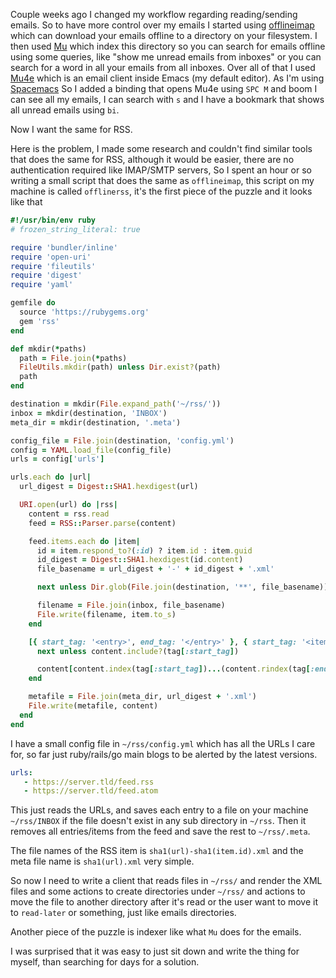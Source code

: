Couple weeks ago I changed my workflow regarding reading/sending emails. So to
have more control over my emails I started using
[offlineimap](http://www.offlineimap.org/) which can download your emails
offline to a directory on your filesystem. I then used
[Mu](https://www.djcbsoftware.nl/code/mu/) which index this directory so you can
search for emails offline using some queries, like "show me unread emails from
inboxes" or you can search for a word in all your emails from all inboxes. Over
all of that I used [Mu4e](https://www.djcbsoftware.nl/code/mu/mu4e.html) which
is an email client inside Emacs (my default editor). As I'm using
[Spacemacs](https://www.spacemacs.org/) So I added a binding that opens Mu4e
using `SPC M` and boom I can see all my emails, I can search with `s` and I have
a bookmark that shows all unread emails using `bi`.

Now I want the same for RSS.

Here is the problem, I made some research and couldn't find similar tools that
does the same for RSS, although it would be easier, there are no authentication
required like IMAP/SMTP servers, So I spent an hour or so writing a small script
that does the same as `offlineimap`, this script on my machine is called
`offlinerss`, it's the first piece of the puzzle and it looks like that

```ruby
#!/usr/bin/env ruby
# frozen_string_literal: true

require 'bundler/inline'
require 'open-uri'
require 'fileutils'
require 'digest'
require 'yaml'

gemfile do
  source 'https://rubygems.org'
  gem 'rss'
end

def mkdir(*paths)
  path = File.join(*paths)
  FileUtils.mkdir(path) unless Dir.exist?(path)
  path
end

destination = mkdir(File.expand_path('~/rss/'))
inbox = mkdir(destination, 'INBOX')
meta_dir = mkdir(destination, '.meta')

config_file = File.join(destination, 'config.yml')
config = YAML.load_file(config_file)
urls = config['urls']

urls.each do |url|
  url_digest = Digest::SHA1.hexdigest(url)

  URI.open(url) do |rss|
    content = rss.read
    feed = RSS::Parser.parse(content)

    feed.items.each do |item|
      id = item.respond_to?(:id) ? item.id : item.guid
      id_digest = Digest::SHA1.hexdigest(id.content)
      file_basename = url_digest + '-' + id_digest + '.xml'

      next unless Dir.glob(File.join(destination, '**', file_basename)).empty?

      filename = File.join(inbox, file_basename)
      File.write(filename, item.to_s)
    end

    [{ start_tag: '<entry>', end_tag: '</entry>' }, { start_tag: '<item>', end_tag: '</item>' }].each do |tag|
      next unless content.include?(tag[:start_tag])

      content[content.index(tag[:start_tag])...(content.rindex(tag[:end_tag]) + tag[:end_tag].length)] = ''
    end

    metafile = File.join(meta_dir, url_digest + '.xml')
    File.write(metafile, content)
  end
end
```

I have a small config file in `~/rss/config.yml` which has all the URLs I care
for, so far just ruby/rails/go main blogs to be alerted by the latest versions.

```yaml
urls:
   - https://server.tld/feed.rss
   - https://server.tld/feed.atom
```

This just reads the URLs, and saves each entry to a file on your machine
`~/rss/INBOX` if the file doesn't exist in any sub directory in `~/rss`. Then it
removes all entries/items from the feed and save the rest to `~/rss/.meta`.

The file names of the RSS item is `sha1(url)-sha1(item.id).xml`  and the meta
file name is `sha1(url).xml` very simple.

So now I need to write a client that reads files in `~/rss/` and render the XML
files and some actions to create directories under `~/rss/` and actions to move
the file to another directory after it's read or the user want to move it to
`read-later` or something, just like emails directories.

Another piece of the puzzle is indexer like what `Mu` does for the emails.

I was surprised that it was easy to just sit down and write the thing for myself,
than searching for days for a solution.
